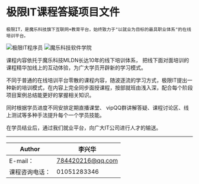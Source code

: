 极限IT课程答疑项目文件
===========================
```
极限IT，是魔乐科技旗下互联网+教育平台，始终致力于"以就业为目标的最具职业体系"的在线培训平台。
```
![极限IT程序员](https://github.com/mldn/answer/blob/master/jixian.png "极限IT程序员")
![魔乐科技软件学院](https://github.com/mldn/answer/blob/master/mldn.png "魔乐科技软件学院")
<p>课程内容依托于魔乐科技MLDN长达10年的线下培训体系， 把线下面对面培训的课程精华加线上的互动体验，为广大学员开辟新的学习模式。</p>
<p>不同于普通的在线培训平台零散的课程内容，随波逐流的学习方式，极限IT提出一种新的培训模式，在内容上完全同步面授课程，按部就班由浅入深，配合每个阶段项目案例总结能更好的掌握相关知识。</p>
<p>同时根据学员进度不同安排定期直播课堂、 vipQQ群讲解答疑、课程讨论区、线上测试等多种手法提升每个一个学员技能。</p>
<p>在学员结业后，通过我们就业平台，向广大IT公司进行人才的输送。</p>

****
	
|Author|李兴华|
|---|---
|E-mail：|784420216@qq.com
|课程咨询电话：|01051283346

